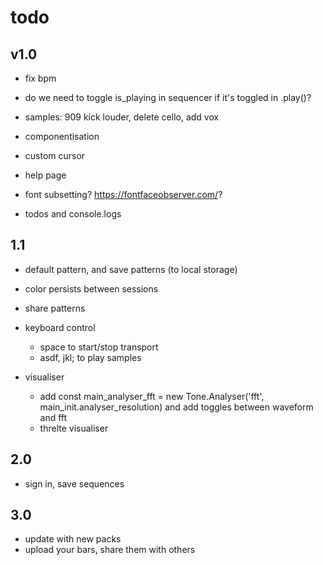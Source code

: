 # todo

## v1.0

- fix bpm

- do we need to toggle is_playing in sequencer if it's toggled in .play()?

- samples: 909 kick louder, delete cello, add vox

- componentisation

- custom cursor

- help page

- font subsetting? https://fontfaceobserver.com/?

- todos and console.logs

## 1.1

- default pattern, and save patterns (to local storage)

- color persists between sessions

- share patterns

- keyboard control

  - space to start/stop transport
  - asdf, jkl; to play samples

- visualiser
  - add const main_analyser_fft = new Tone.Analyser('fft', main_init.analyser_resolution) and add toggles between waveform and fft
  - threlte visualiser

## 2.0

- sign in, save sequences

## 3.0

- update with new packs
- upload your bars, share them with others
